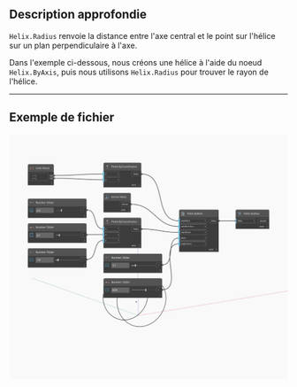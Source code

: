 ## Description approfondie
`Helix.Radius` renvoie la distance entre l'axe central et le point sur l'hélice sur un plan perpendiculaire à l'axe.

Dans l'exemple ci-dessous, nous créons une hélice à l'aide du noeud `Helix.ByAxis`, puis nous utilisons `Helix.Radius` pour trouver le rayon de l'hélice.

___
## Exemple de fichier

![Radius](./Autodesk.DesignScript.Geometry.Helix.Radius_img.jpg)

